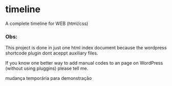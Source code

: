 # timeline

A complete timeline for WEB (html/css)

### Obs:

This project is done in just one html index document because the wordpress shortcode plugin dont aceppt auxiliary files.

If you know one better way to add manual codes to an page on WordPress (without using pluggins) please tell me.



mudança temporária para demonstração
